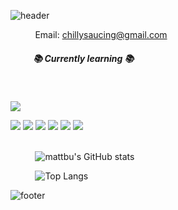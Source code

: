 ![header](https://capsule-render.vercel.app/api?type=waving&height=180&section=header&text=Hyeonuk's&nbsp;Github&fontSize=32&fontColor=f9f7f5&color=203261&fontAlign=20&fontAlignY=32)
 
&nbsp;&nbsp;&nbsp;&nbsp;&nbsp;&nbsp;&nbsp;&nbsp;&nbsp;&nbsp;<span>Email:</span>
chillysaucing@gmail.com
  
##### &nbsp;&nbsp;&nbsp;&nbsp;&nbsp;&nbsp;&nbsp;&nbsp;&nbsp;&nbsp; 📚 Currently learning 📚

&nbsp;&nbsp;&nbsp;&nbsp;&nbsp;&nbsp;&nbsp;&nbsp;&nbsp;&nbsp;<div>
  <img src="https://img.shields.io/badge/JavaScript-F7DF1E?style=flat&logo=JavaScript&logoColor=white"/>

  <img src="https://img.shields.io/badge/Vue.js-4FC08D?style=flat&logo=Vue.js&logoColor=white"/>

  <img src="https://img.shields.io/badge/Nuxt.js-00DC82?style=flat&logo=Nuxt.js&logoColor=white"/>

  <img src="https://img.shields.io/badge/React-61DAFB?style=flat&logo=React&logoColor=white"/>

  <img src="https://img.shields.io/badge/Next.js-000000?style=flat&logo=Next.js&logoColor=white"/>

  <img src="https://img.shields.io/badge/TypeScript-3178C6?style=flat&logo=TypeScript&logoColor=white"/>

  <img src="https://img.shields.io/badge/AWS-232F3E?style=flat&logo=Amazon AWS&logoColor=white"/>

</div>
<br>

&nbsp;&nbsp;&nbsp;&nbsp;&nbsp;&nbsp;&nbsp;&nbsp;&nbsp;&nbsp;![mattbu's GitHub stats](https://github-readme-stats.vercel.app/api?username=mattbu&show_icons=true)

&nbsp;&nbsp;&nbsp;&nbsp;&nbsp;&nbsp;&nbsp;&nbsp;&nbsp;&nbsp;![Top Langs](https://github-readme-stats.vercel.app/api/top-langs/?username=mattbu&layout=compact)

![footer](https://capsule-render.vercel.app/api?type=waving&height=100&section=footer&color=203261)

<!--
**mattbu/mattbu** is a ✨ _special_ ✨ repository because its `README.md` (this file) appears on your GitHub profile.

Here are some ideas to get you started:

- 🔭 I’m currently working on ...
- 🌱 I’m currently learning ...
- 👯 I’m looking to collaborate on ...
- 🤔 I’m looking for help with ...
- 💬 Ask me about ...
- 📫 How to reach me: ...
- 😄 Pronouns: ...
- ⚡ Fun fact: ...
-->
